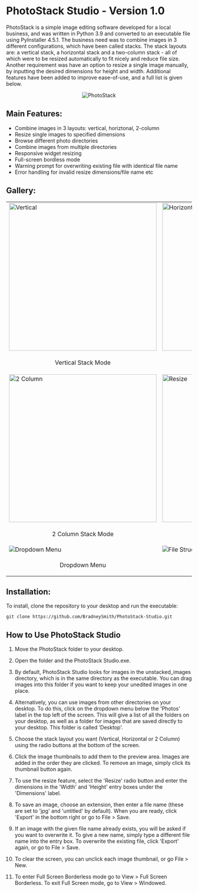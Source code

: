# PhotoStack Studio - Version 1.0

PhotoStack is a simple image editing software developed for a local business, and was written in Python 3.9 and converted to an executable file using PyInstaller 4.5.1. The business need was to combine images in 3 different configurations, which have been called stacks. The stack layouts are: a vertical stack, a horizontal stack and a two-column stack - all of which were to be resized automatically to fit nicely and reduce file size. Another requirement was have an option to resize a single image manually, by inputting the desired dimensions for height and width. Additional features have been added to improve ease-of-use, and a full list is given below.

<p align="center">
  <img src="https://user-images.githubusercontent.com/39648391/134772365-6148e3b0-4340-435e-a29c-a0ded4e6546e.png" alt="PhotoStack">
</p>

## Main Features:

- Combine images in 3 layouts: vertical, horiztonal, 2-column
- Resize single images to specified dimensions
- Browse different photo directories
- Combine images from multiple directories
- Responsive widget resizing
- Full-screen bordless mode
- Warning prompt for overwriting existing file with identical file name
- Error handling for invalid resize dimensions/file name etc

## Gallery:

<table>
<tbody>
  <tr>
    <td><img width="400" src="https://user-images.githubusercontent.com/39648391/134771939-5423bbd7-529f-42d8-a89a-91a77be2f652.png" alt="Vertical"></td>
    <td><img width="400" src="https://user-images.githubusercontent.com/39648391/134772365-6148e3b0-4340-435e-a29c-a0ded4e6546e.png" alt="Horizontal"></td>
  </tr>

  <tr>
    <td><p align="center">Vertical Stack Mode</p></td>
    <td><p align="center">Horizontal Stack Mode</p></td>
  </tr>

  <tr>
    <td><img width="400" src="https://user-images.githubusercontent.com/39648391/134771929-3658d362-c698-43b5-a565-2897f693dca8.png" alt="2 Column"></td>
    <td><img width="400" src="https://user-images.githubusercontent.com/39648391/134771936-7670fda2-87f8-40b4-81c9-0bd303f3b2f4.png" alt="Resize"></td>
  </tr>

  <tr>
    <td><p align="center">2 Column Stack Mode</p></td>
    <td><p align="center">Resize</p></td>
  </tr>

  <tr>
    <td><img src="https://user-images.githubusercontent.com/39648391/134771935-fc5f1815-1bfa-489f-829c-ea28240e8d2a.png" alt="Dropdown Menu"></td>
    <td><img src="https://user-images.githubusercontent.com/39648391/134773211-a1b2a958-973d-4640-a6a4-431daaf536a3.png" alt="File Structure"></td>
  </tr>

  <tr>
    <td><p align="center">Dropdown Menu</p></td>
    <td><p align="center">File Structure</p></td>
  </tr>
</tbody>
</table>


## Installation:

To install, clone the repository to your desktop and run the executable:

`git clone https://github.com/BradneySmith/PhotoStack-Studio.git`

## How to Use PhotoStack Studio
1. Move the PhotoStack folder to your desktop.

2. Open the folder and the PhotoStack Studio.exe.

3. By default, PhotoStack Studio looks for images in the unstacked_images directory, which is in the same directory as the executable. You can drag images into this folder if you want to keep your unedited images in one place.

4. Alternatively, you can use images from other directories on your desktop. To do this, click on the dropdown menu below the 'Photos' label in the top left of the screen. This will give a list of all the folders on your desktop, as well as a folder for images that are saved directly to your desktop. This folder is called 'Desktop'.

5. Choose the stack layout you want (Vertical, Horizontal or 2 Column) using the radio buttons at the bottom of the screen.

6. Click the image thumbnails to add them to the preview area. Images are added in the order they are clicked. To remove an image, simply click its thumbnail button again.

7. To use the resize feature, select the 'Resize' radio button and enter the dimensions in the 'Width' and 'Height' entry boxes under the 'Dimensions' label.

8. To save an image, choose an extension, then enter a file name (these are set to 'jpg' and 'untitled' by default). When you are ready, click 'Export' in the bottom right or go to File > Save.

9. If an image with the given file name already exists, you will be asked if you want to overwrite it. To give a new name, simply type a different file name into the entry box. To overwrite the existing file, click 'Export' again, or go to File > Save.

10. To clear the screen, you can unclick each image thumbnail, or go File > New.

11. To enter Full Screen Borderless mode go to View > Full Screen Borderless. To exit Full Screen mode, go to View > Windowed.
